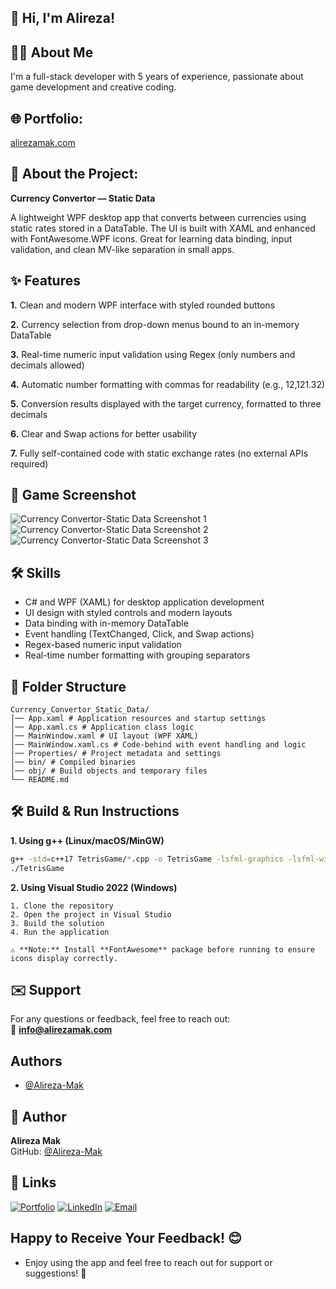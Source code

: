 ## 👋 Hi, I'm Alireza!


## 👨‍💻 About Me
I'm a full-stack developer with 5 years of experience, passionate about game development and creative coding.

## 🌐 Portfolio:
[alirezamak.com](https://alirezamak.com)


## 🚀 About the Project: 
**Currency Convertor — Static Data**

A lightweight WPF desktop app that converts between currencies using static rates stored in a DataTable. The UI is built with XAML and enhanced with FontAwesome.WPF icons. Great for learning data binding, input validation, and clean MV-like separation in small apps.

## ✨ Features

**1.** Clean and modern WPF interface with styled rounded buttons  

**2.** Currency selection from drop-down menus bound to an in-memory DataTable  

**3.** Real-time numeric input validation using Regex (only numbers and decimals allowed)  

**4.** Automatic number formatting with commas for readability (e.g., 12,121.32)  

**5.** Conversion results displayed with the target currency, formatted to three decimals  

**6.** Clear and Swap actions for better usability  

**7.** Fully self-contained code with static exchange rates (no external APIs required)  



## 📸 Game Screenshot

![Currency Convertor-Static Data Screenshot 1](https://alirezamak.com/wp-content/uploads/Currency-Convertor-Static-Data-1.png)
![Currency Convertor-Static Data Screenshot 2](https://alirezamak.com/wp-content/uploads/Currency-Convertor-Static-Data-2.png)
![Currency Convertor-Static Data Screenshot 3](https://alirezamak.com/wp-content/uploads/Currency-Convertor-Static-Data-3.png)


## 🛠 Skills

- C# and WPF (XAML) for desktop application development  
- UI design with styled controls and modern layouts  
- Data binding with in-memory DataTable  
- Event handling (TextChanged, Click, and Swap actions)  
- Regex-based numeric input validation  
- Real-time number formatting with grouping separators  


## 📁 Folder Structure

```
Currency_Convertor_Static_Data/
│── App.xaml # Application resources and startup settings
│── App.xaml.cs # Application class logic
│── MainWindow.xaml # UI layout (WPF XAML)
│── MainWindow.xaml.cs # Code-behind with event handling and logic
│── Properties/ # Project metadata and settings
│── bin/ # Compiled binaries
│── obj/ # Build objects and temporary files
└── README.md
```


## 🛠️ Build & Run Instructions

**1. Using g++ (Linux/macOS/MinGW)**

```bash
g++ -std=c++17 TetrisGame/*.cpp -o TetrisGame -lsfml-graphics -lsfml-window -lsfml-system -lsfml-audio
./TetrisGame
```

**2. Using Visual Studio 2022 (Windows)**
```
1. Clone the repository  
2. Open the project in Visual Studio  
3. Build the solution  
4. Run the application  

⚠️ **Note:** Install **FontAwesome** package before running to ensure icons display correctly.  
```

## ✉️ Support

For any questions or feedback, feel free to reach out:  
📧 **info@alirezamak.com**


## Authors

- [@Alireza-Mak](https://www.github.com/Alireza-Mak)


## 👤 Author

**Alireza Mak**  
GitHub: [@Alireza-Mak](https://github.com/Alireza-Mak)


## 🔗 Links
[![Portfolio](https://img.shields.io/badge/My_Portfolio-000?style=for-the-badge&logo=ko-fi&logoColor=white)](https://alirezamak.com/)
[![LinkedIn](https://img.shields.io/badge/LinkedIn-0A66C2?style=for-the-badge&logo=linkedin&logoColor=white)](https://www.linkedin.com/in/alireza-mak/)
[![Email](https://img.shields.io/badge/Email-D14836?style=for-the-badge&logo=gmail&logoColor=white)](mailto:info@alirezamak.com)


## Happy to Receive Your Feedback! 😊
- Enjoy using the app and feel free to reach out for support or suggestions! 🎉